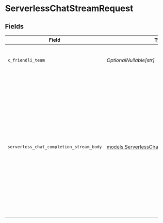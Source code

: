 # ServerlessChatStreamRequest


## Fields

| Field                                                                                                                                                               | Type                                                                                                                                                                | Required                                                                                                                                                            | Description                                                                                                                                                         | Example                                                                                                                                                             |
| ------------------------------------------------------------------------------------------------------------------------------------------------------------------- | ------------------------------------------------------------------------------------------------------------------------------------------------------------------- | ------------------------------------------------------------------------------------------------------------------------------------------------------------------- | ------------------------------------------------------------------------------------------------------------------------------------------------------------------- | ------------------------------------------------------------------------------------------------------------------------------------------------------------------- |
| `x_friendli_team`                                                                                                                                                   | *OptionalNullable[str]*                                                                                                                                             | :heavy_minus_sign:                                                                                                                                                  | ID of team to run requests as (optional parameter).                                                                                                                 |                                                                                                                                                                     |
| `serverless_chat_completion_stream_body`                                                                                                                            | [models.ServerlessChatCompletionStreamBody](../models/serverlesschatcompletionstreambody.md)                                                                        | :heavy_check_mark:                                                                                                                                                  | N/A                                                                                                                                                                 | {<br/>"messages": [<br/>{<br/>"content": "You are a helpful assistant.",<br/>"role": "system"<br/>},<br/>{<br/>"content": "Hello!",<br/>"role": "user"<br/>}<br/>],<br/>"model": "meta-llama-3.1-8b-instruct"<br/>} |